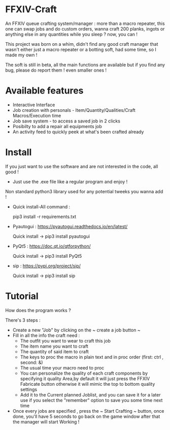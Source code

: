 # FFXIV-Craft
An FFXIV queue crafting system/manager : more than a macro repeater, this one can swap jobs and do custom orders, wanna craft 200 planks, ingots 
or anything else in any quantities while you sleep ? now, you can ! 

This project was born on a whim, didn't find any good craft manager that wasn't either just a macro repeater or a botting soft, had some time, so I made my own !

The soft is still in beta, all the main functions are available but if you find any bug, please do report them ! even smaller ones !

# Available features
- Interactive Interface
- Job creation with personals - Item/Quantity/Qualities/Craft Macros/Execution time
- Job save system - to access a saved job in 2 clicks
- Posibilty to add a repair all equipments job
- An activity feed to quickly peek at what's been crafted already

# Install
If you just want to use the software and are not interested in the code, all good !

  - Just use the .exe file like a regular program and enjoy !  


Non standard python3 library used for any potential tweeks you wanna add !

  - Quick install-All command : 
  
    pip3 install -r requirements.txt

  - Pyautogui : https://pyautogui.readthedocs.io/en/latest/
    
    Quick install -> pip3 install pyautogui
  
  - PyQt5 : https://doc.qt.io/qtforpython/
    
    Quick install -> pip3 install PyQt5
  
  - sip :  https://pypi.org/project/sip/
    
    Quick install ->  pip3 install sip
 
# Tutorial
How does the program works ?

There's 3 steps : 
  - Create a new "Job" by clicking on the ~ create a job button ~
  - Fill in all the info the craft need :
    - The outfit you want to wear to craft this job 
    - The item name you want to craft
    - The quantity of said item to craft
    - The keys to proc the macro in plain text and in proc order (first: ctrl , second: &)
    - The usual time your macro need to proc 
    - You can personalize the quality of each craft components by specifying it quality Area,by default it will just press the FFXIV Fabricate button
      otherwise it will mimic the top to bottom quality settings
    - Add it to the Current planned Joblist, and you can save it for a later use if you select the "remember" option to save you some time next time
  - Once every jobs are specified , press the ~ Start Crafting ~ button, once done, you'll have 5 seconds to go back on the game window after that the manager          will start Working !






